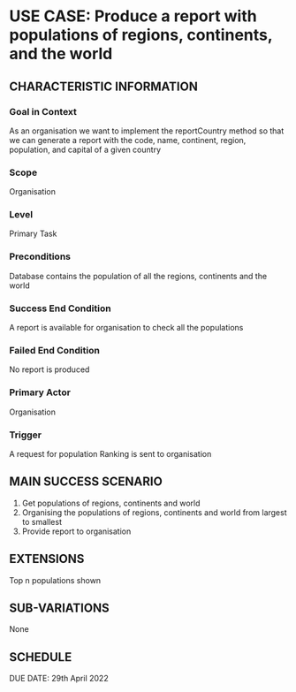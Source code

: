 # USE CASE: Produce a report with populations of regions, continents, and the world

## CHARACTERISTIC INFORMATION

### Goal in Context

As an organisation we want to implement the reportCountry method so that we can generate a report with the code, name,
continent, region, population, and capital of a given country

### Scope

Organisation

### Level

Primary Task

### Preconditions

Database contains the population of all the regions, continents and the world

### Success End Condition

A report is available for organisation to check all the populations

### Failed End Condition

No report is produced

### Primary Actor

Organisation

### Trigger

A request for population Ranking is sent to organisation

## MAIN SUCCESS SCENARIO

1. Get populations of regions, continents and world
2. Organising the populations of regions, continents and world from largest to smallest
3. Provide report to organisation

## EXTENSIONS

Top n populations shown

## SUB-VARIATIONS

None

## SCHEDULE

DUE DATE: 29th April 2022
